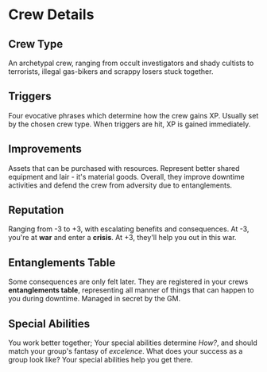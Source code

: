 # Crew Details

## Crew Type

An archetypal crew, ranging from occult investigators and shady cultists to terrorists, illegal gas-bikers and scrappy losers stuck together.

## Triggers

Four evocative phrases which determine how the crew gains XP. Usually set by the chosen crew type. When triggers are hit, XP is gained immediately.

## Improvements

Assets that can be purchased with resources. Represent better shared equipment and lair - it's material goods. Overall, they improve downtime activities and defend the crew from adversity due to entanglements.

## Reputation

Ranging from -3 to +3, with escalating benefits and consequences. At -3, you're at **war** and enter a **crisis**. At +3, they'll help you out in this war.

## Entanglements Table

Some consequences are only felt later. They are registered in your crews **entanglements table**, representing all manner of things that can happen to you during downtime. Managed in secret by the GM.

## Special Abilities

You work better together; Your special abilities determine _How?_, and should match your group's fantasy of _excelence_. What does your success as a group look like? Your special abilities help you get there.
